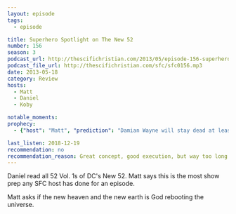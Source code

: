 ```yaml
---
layout: episode
tags:
  - episode

title: Superhero Spotlight on The New 52
number: 156
season: 3
podcast_url: http://thescifichristian.com/2013/05/episode-156-superhero-spotlight-on-the-new-52/
podcast_file_url: http://thescifichristian.com/sfc/sfc0156.mp3
date: 2013-05-18
category: Review
hosts:
  - Matt
  - Daniel
  - Koby

notable_moments:
prophecy: 
  - {"host": "Matt", "prediction": "Damian Wayne will stay dead at least 5 years", "veracity": false, "comments": "He was resurrected less than 2 years later"}

last_listen: 2018-12-19
recommendation: no
recommendation_reason: Great concept, good execution, but way too long.
---
```

Daniel read all 52 Vol. 1s of DC's New 52. Matt says this is the most show prep any SFC host has done for an episode.

Matt asks if the new heaven and the new earth is God rebooting the universe. 